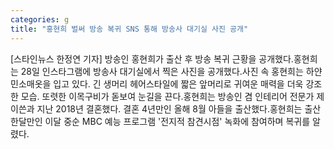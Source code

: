 ```yaml
---
categories: g
title: "홍현희 벌써 방송 복귀 SNS 통해 방송사 대기실 사진 공개"
---
```

[스타인뉴스 한정연 기자] 방송인 홍현희가 출산 후 방송 복귀 근황을 공개했다.홍현희는 28일 인스타그램에 방송사 대기실에서 찍은 사진을 공개했다.사진 속 홍현희는 하얀 민소매옷을 입고 있다. 긴 생머리 헤어스타일에 짧은 앞머리로 귀여운 매력을 더욱 강조한 모습. 또렷한 이목구비가 돋보여 눈길을 끈다.홍현희는 방송인 겸 인테리어 전문가 제이쓴과 지난 2018년 결혼했다. 결혼 4년만인 올해 8월 아들을 출산했다.홍현희는 출산 한달만인 이달 중순 MBC 예능 프로그램 &#39;전지적 참견시점&#39; 녹화에 참여하며 복귀를 알렸다.